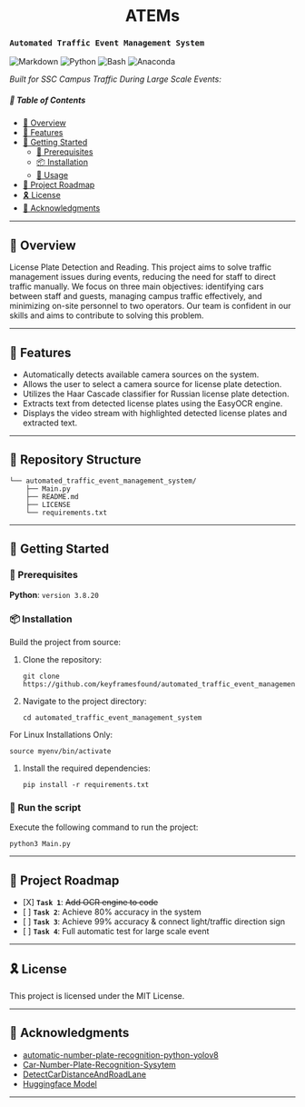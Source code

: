 <p align="center">
 <h1 align="center">ATEMs</h1>
    <h3><code>Automated Traffic Event Management System</code></h3>
    <p>
        <img src="https://img.shields.io/badge/Markdown-000000.svg?style=for-the-badge&logo=Markdown&logoColor=white" alt="Markdown" />
        <img src="https://img.shields.io/badge/Python-3776AB.svg?style=for-the-badge&logo=Python&logoColor=white" alt="Python" />
        <img src="https://img.shields.io/badge/GNU%20Bash-4EAA25.svg?style=for-the-badge&logo=GNU-Bash&logoColor=white" alt="Bash" />
        <img src="https://img.shields.io/badge/Anaconda-44A833.svg?style=for-the-badge&logo=Anaconda&logoColor=white" alt="Anaconda" />
    </p>
    <em>Built for SSC Campus Traffic During Large Scale Events:</em>
</p>

<h5>🔗 Table of Contents</h5>
<ul>
    <li><a href="#-overview">📍 Overview</a></li>
    <li><a href="#-features">👾 Features</a></li>
    <li><a href="#-getting-started">🚀 Getting Started</a>
        <ul>
            <li><a href="#-prerequisites">🔖 Prerequisites</a></li>
            <li><a href="#-installation">📦 Installation</a></li>
            <li><a href="#-usage">🤖 Usage</a></li>
        </ul>
    </li>
    <li><a href="#-project-roadmap">📌 Project Roadmap</a></li>
    <li><a href="#-license">🎗 License</a></li>
    <li><a href="#-acknowledgments">🙌 Acknowledgments</a></li>
</ul>

<hr>

<h2 id="-overview">📍 Overview</h2>
<p>License Plate Detection and Reading. This project aims to solve traffic management issues during events, reducing the need for staff to direct traffic manually. We focus on three main objectives: identifying cars between staff and guests, managing campus traffic effectively, and minimizing on-site personnel to two operators. Our team is confident in our skills and aims to contribute to solving this problem.</p>

<hr>

<h2 id="-features">👾 Features</h2>
<ul>
    <li>Automatically detects available camera sources on the system.</li>
    <li>Allows the user to select a camera source for license plate detection.</li>
    <li>Utilizes the Haar Cascade classifier for Russian license plate detection.</li>
    <li>Extracts text from detected license plates using the EasyOCR engine.</li>
    <li>Displays the video stream with highlighted detected license plates and extracted text.</li>
</ul>

<hr>

<h2 id="-repository-structure">📂 Repository Structure</h2>
<pre><code>└── automated_traffic_event_management_system/
    ├── Main.py
    ├── README.md
    ├── LICENSE
    └── requirements.txt
</code></pre>

<hr>

<h2 id="-getting-started">🚀 Getting Started</h2>

<h3 id="-prerequisites">🔖 Prerequisites</h3>
<p><strong>Python</strong>: <code>version 3.8.20</code></p>

<h3 id="-installation">📦 Installation</h3>
<p>Build the project from source:</p>
<ol>
    <li>
        Clone the repository:
        <pre><code>git clone https://github.com/keyframesfound/automated_traffic_event_management_system</code></pre>
    </li>
    <li>
        Navigate to the project directory:
        <pre><code>cd automated_traffic_event_management_system</code></pre>
    </li>
</ol>
<p>For Linux Installations Only:</p>
<pre><code>source myenv/bin/activate</code></pre>
<ol>
    <li>Install the required dependencies:
        <pre><code>pip install -r requirements.txt</code></pre>
    </li>
</ol>

<h3 id="-run-the-script">🤖 Run the script</h3>
<p>Execute the following command to run the project:</p>
<pre><code>python3 Main.py</code></pre>

<hr>

<h2 id="-project-roadmap">📌 Project Roadmap</h2>
<ul>
    <li>[X] <strong><code>Task 1</code></strong>: <strike>Add OCR engine to code</strike></li>
    <li>[ ] <strong><code>Task 2</code></strong>: Achieve 80% accuracy in the system</li>
    <li>[ ] <strong><code>Task 3</code></strong>: Achieve 99% accuracy & connect light/traffic direction sign</li>
    <li>[ ] <strong><code>Task 4</code></strong>: Full automatic test for large scale event</li>
</ul>

<hr>

<h2 id="-license">🎗 License</h2>
<p>This project is licensed under the MIT License.</p>

<hr>

<h2 id="-acknowledgments">🙌 Acknowledgments</h2>
<ul>
    <li><a href="https://github.com/computervisioneng/automatic-number-plate-recognition-python-yolov8">automatic-number-plate-recognition-python-yolov8</a></li>
    <li><a href="https://github.com/hasaan21/Car-Number-Plate-Recognition-Sysytem/tree/master">Car-Number-Plate-Recognition-Sysytem</a></li>
    <li><a href="https://github.com/ablanco1950/DetectCarDistanceAndRoadLane">DetectCarDistanceAndRoadLane</a></li>
    <li><a href="https://huggingface.co/keremberke/yolov5m-license-plate">Huggingface Model</a></li>
</ul>

<hr>
